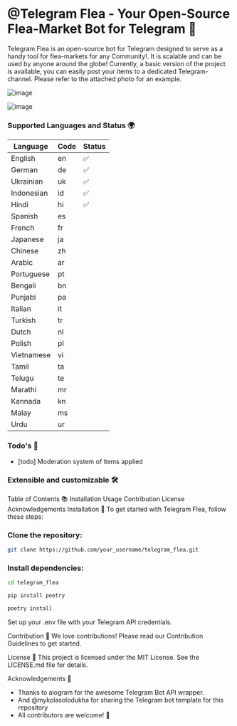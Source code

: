 # @Telegram Flea - Your Open-Source Flea-Market Bot for Telegram 🛒


Telegram Flea is an open-source bot for Telegram designed to serve as a handy tool for flea-markets for any Community!.
It is scalable and can be used by anyone around the globe!
Currently, a basic version of the project is available, you can easily post your items to a dedicated Telegram-channel. Please refer to the attached photo for an example.

![image](https://github.com/Salz0/telegram_flea/assets/76848642/9466e8cd-7b95-4c01-95d1-c46598aa40f7)


![image](https://github.com/Salz0/telegram_flea/assets/76848642/7d92f843-9ab7-4c4b-a36d-2120eff5255a)

### Supported Languages and Status 🌍

| Language   | Code | Status  |
|------------|------|---------|
| English    | en   | ✅       |
| German     | de   | ✅ |
| Ukrainian  | uk   | ✅   |
| Indonesian | id   | ✅   |
| Hindi      | hi   | ✅   |
| Spanish    | es   |    |
| French     | fr   |    |
| Japanese   | ja   |    |
| Chinese    | zh   |    |
| Arabic     | ar   |    |
| Portuguese | pt   |    |
| Bengali    | bn   |    |
| Punjabi    | pa   |    |
| Italian    | it   |    |
| Turkish    | tr   |    |
| Dutch      | nl   |    |
| Polish     | pl   |    |
| Vietnamese | vi   |    |
| Tamil      | ta   |    |
| Telugu     | te   |    |
| Marathi    | mr   |    |
| Kannada    | kn   |    |
| Malay      | ms   |    |
| Urdu       | ur   |    |


### Todo's 🌟

* [todo] Moderation system of items applied

### Extensible and customizable 🛠️
Table of Contents 📚
Installation
Usage
Contribution
License
Acknowledgements
Installation 🔧
To get started with Telegram Flea, follow these steps:

### Clone the repository:
```bash
git clone https://github.com/your_username/telegram_flea.git
```
### Install dependencies:
```bash
cd telegram_flea
```
```bash
pip install poetry
```
```bash
poetry install
```
Set up your .env file with your Telegram API credentials.

Contribution 🤝
We love contributions! Please read our Contribution Guidelines to get started.

License 📝
This project is licensed under the MIT License. See the LICENSE.md file for details.

Acknowledgements 🙏
* Thanks to aiogram for the awesome Telegram Bot API wrapper.
* And @mykolasolodukha for sharing the Telegram bot template for this repository
* All contributors are welcome! 🌟
